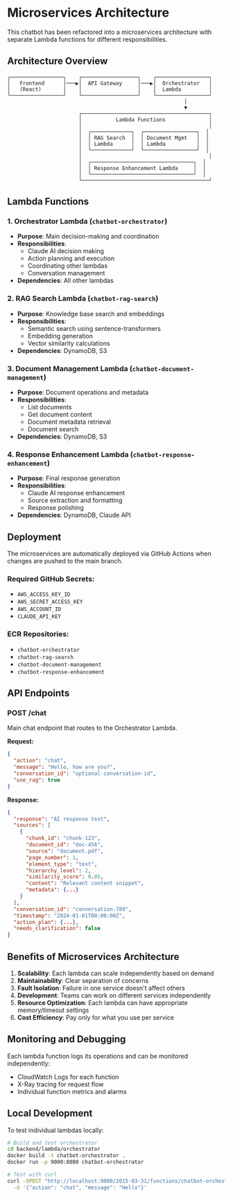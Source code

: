 # Microservices Architecture

This chatbot has been refactored into a microservices architecture with separate Lambda functions for different responsibilities.

## Architecture Overview

```
┌─────────────────┐    ┌──────────────────┐    ┌─────────────────┐
│   Frontend      │───▶│  API Gateway     │───▶│  Orchestrator   │
│   (React)       │    │                  │    │  Lambda         │
└─────────────────┘    └──────────────────┘    └─────────────────┘
                                                         │
                                                         ▼
                       ┌─────────────────────────────────────────┐
                       │           Lambda Functions              │
                       │                                         │
                       │  ┌─────────────┐  ┌─────────────────┐  │
                       │  │ RAG Search  │  │ Document Mgmt   │  │
                       │  │ Lambda      │  │ Lambda          │  │
                       │  └─────────────┘  └─────────────────┘  │
                       │                                         │
                       │  ┌─────────────────────────────────┐  │
                       │  │ Response Enhancement Lambda     │  │
                       │  └─────────────────────────────────┘  │
                       └─────────────────────────────────────────┘
```

## Lambda Functions

### 1. Orchestrator Lambda (`chatbot-orchestrator`)
- **Purpose**: Main decision-making and coordination
- **Responsibilities**:
  - Claude AI decision making
  - Action planning and execution
  - Coordinating other lambdas
  - Conversation management
- **Dependencies**: All other lambdas

### 2. RAG Search Lambda (`chatbot-rag-search`)
- **Purpose**: Knowledge base search and embeddings
- **Responsibilities**:
  - Semantic search using sentence-transformers
  - Embedding generation
  - Vector similarity calculations
- **Dependencies**: DynamoDB, S3

### 3. Document Management Lambda (`chatbot-document-management`)
- **Purpose**: Document operations and metadata
- **Responsibilities**:
  - List documents
  - Get document content
  - Document metadata retrieval
  - Document search
- **Dependencies**: DynamoDB, S3

### 4. Response Enhancement Lambda (`chatbot-response-enhancement`)
- **Purpose**: Final response generation
- **Responsibilities**:
  - Claude AI response enhancement
  - Source extraction and formatting
  - Response polishing
- **Dependencies**: DynamoDB, Claude API

## Deployment

The microservices are automatically deployed via GitHub Actions when changes are pushed to the main branch.

### Required GitHub Secrets:
- `AWS_ACCESS_KEY_ID`
- `AWS_SECRET_ACCESS_KEY`
- `AWS_ACCOUNT_ID`
- `CLAUDE_API_KEY`

### ECR Repositories:
- `chatbot-orchestrator`
- `chatbot-rag-search`
- `chatbot-document-management`
- `chatbot-response-enhancement`

## API Endpoints

### POST /chat
Main chat endpoint that routes to the Orchestrator Lambda.

**Request:**
```json
{
  "action": "chat",
  "message": "Hello, how are you?",
  "conversation_id": "optional-conversation-id",
  "use_rag": true
}
```

**Response:**
```json
{
  "response": "AI response text",
  "sources": [
    {
      "chunk_id": "chunk-123",
      "document_id": "doc-456",
      "source": "document.pdf",
      "page_number": 1,
      "element_type": "text",
      "hierarchy_level": 2,
      "similarity_score": 0.85,
      "content": "Relevant content snippet",
      "metadata": {...}
    }
  ],
  "conversation_id": "conversation-789",
  "timestamp": "2024-01-01T00:00:00Z",
  "action_plan": {...},
  "needs_clarification": false
}
```

## Benefits of Microservices Architecture

1. **Scalability**: Each lambda can scale independently based on demand
2. **Maintainability**: Clear separation of concerns
3. **Fault Isolation**: Failure in one service doesn't affect others
4. **Development**: Teams can work on different services independently
5. **Resource Optimization**: Each lambda can have appropriate memory/timeout settings
6. **Cost Efficiency**: Pay only for what you use per service

## Monitoring and Debugging

Each lambda function logs its operations and can be monitored independently:
- CloudWatch Logs for each function
- X-Ray tracing for request flow
- Individual function metrics and alarms

## Local Development

To test individual lambdas locally:

```bash
# Build and test orchestrator
cd backend/lambda/orchestrator
docker build -t chatbot-orchestrator .
docker run -p 9000:8080 chatbot-orchestrator

# Test with curl
curl -XPOST "http://localhost:9000/2015-03-31/functions/chatbot-orchestrator/invocations" \
  -d '{"action": "chat", "message": "Hello"}'
```
